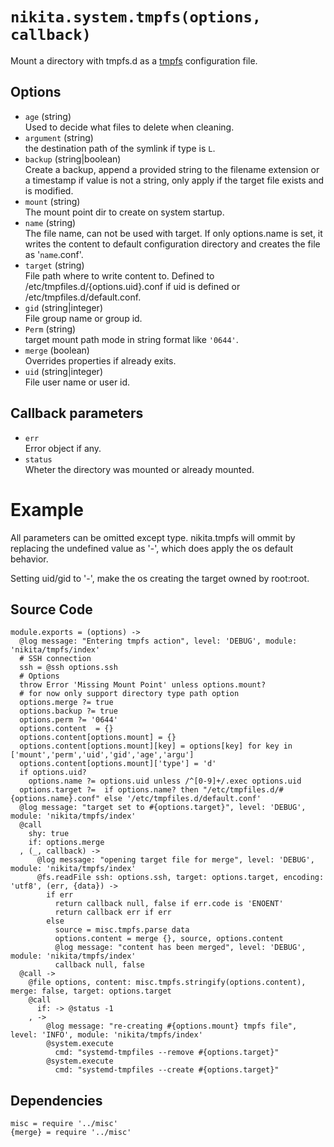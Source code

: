 
# `nikita.system.tmpfs(options, callback)`

Mount a directory with tmpfs.d as a [tmpfs](https://www.freedesktop.org/software/systemd/man/tmpfiles.d.html) configuration file.

## Options

* `age` (string)   
  Used to decide what files to delete when cleaning.
* `argument` (string)   
  the destination path of the symlink if type is `L`.
* `backup` (string|boolean)   
  Create a backup, append a provided string to the filename extension or a
  timestamp if value is not a string, only apply if the target file exists and
  is modified.
* `mount` (string)   
  The mount point dir to create on system startup.
* `name` (string)   
  The file name, can not be used with target. If only options.name is set, it
  writes the content to default configuration directory and creates the file 
  as '`name`.conf'.
* `target` (string)   
  File path where to write content to. Defined to /etc/tmpfiles.d/{options.uid}.conf
  if uid is defined or /etc/tmpfiles.d/default.conf.
* `gid` (string|integer)   
  File group name or group id.
* `Perm` (string)   
  target mount path mode in string format like `'0644'`.
* `merge` (boolean)   
   Overrides properties if already exits.
* `uid` (string|integer)   
  File user name or user id.

## Callback parameters

* `err`   
  Error object if any.
* `status`   
  Wheter the directory was mounted or already mounted.

# Example

All parameters can be omitted except type. nikita.tmpfs will ommit by replacing 
the undefined value as '-', which does apply the os default behavior.

Setting uid/gid to '-', make the os creating the target owned by root:root. 
    
## Source Code

    module.exports = (options) ->
      @log message: "Entering tmpfs action", level: 'DEBUG', module: 'nikita/tmpfs/index'
      # SSH connection
      ssh = @ssh options.ssh
      # Options
      throw Error 'Missing Mount Point' unless options.mount?
      # for now only support directory type path option
      options.merge ?= true
      options.backup ?= true
      options.perm ?= '0644'
      options.content  = {}
      options.content[options.mount] = {}
      options.content[options.mount][key] = options[key] for key in ['mount','perm','uid','gid','age','argu']
      options.content[options.mount]['type'] = 'd'
      if options.uid?
        options.name ?= options.uid unless /^[0-9]+/.exec options.uid
      options.target ?=  if options.name? then "/etc/tmpfiles.d/#{options.name}.conf" else '/etc/tmpfiles.d/default.conf'
      @log message: "target set to #{options.target}", level: 'DEBUG', module: 'nikita/tmpfs/index'
      @call
        shy: true
        if: options.merge
      , (_, callback) ->
          @log message: "opening target file for merge", level: 'DEBUG', module: 'nikita/tmpfs/index'
          @fs.readFile ssh: options.ssh, target: options.target, encoding: 'utf8', (err, {data}) ->
            if err
              return callback null, false if err.code is 'ENOENT'
              return callback err if err
            else
              source = misc.tmpfs.parse data
              options.content = merge {}, source, options.content
              @log message: "content has been merged", level: 'DEBUG', module: 'nikita/tmpfs/index'
              callback null, false
      @call ->
        @file options, content: misc.tmpfs.stringify(options.content), merge: false, target: options.target
        @call
          if: -> @status -1
        , ->
            @log message: "re-creating #{options.mount} tmpfs file", level: 'INFO', module: 'nikita/tmpfs/index'
            @system.execute
              cmd: "systemd-tmpfiles --remove #{options.target}"
            @system.execute
              cmd: "systemd-tmpfiles --create #{options.target}"

## Dependencies

    misc = require '../misc'
    {merge} = require '../misc'

[conf-tmpfs]: https://www.freedesktop.org/software/systemd/man/tmpfiles.d.html

